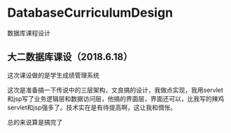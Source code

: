 # DatabaseCurriculumDesign
数据库课程设计

## 大二数据库课设（2018.6.18）
这次课设做的是学生成绩管理系统

这次是准备搞一下传说中的三层架构，文良搞的设计，我做点实现，我用servlet和jsp写了业务逻辑层和数据访问层，他搞的界面层，界面还可以，比我写的辣鸡servlet和jsp强多了。技术实在是有待提高啊，这让我和惆怅。

总的来说算是搞完了
